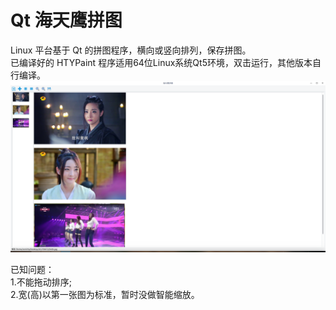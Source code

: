 # Qt 海天鹰拼图
Linux 平台基于 Qt 的拼图程序，横向或竖向排列，保存拼图。  
已编译好的 HTYPaint 程序适用64位Linux系统Qt5环境，双击运行，其他版本自行编译。  
![alt](preview.png)  

已知问题：  
1.不能拖动排序;  
2.宽(高)以第一张图为标准，暂时没做智能缩放。